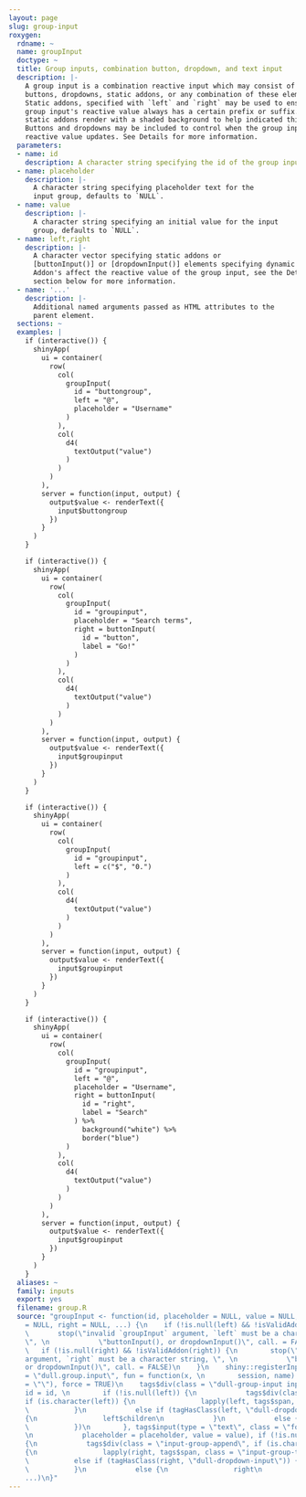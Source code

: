 ```yaml
---
layout: page
slug: group-input
roxygen:
  rdname: ~
  name: groupInput
  doctype: ~
  title: Group inputs, combination button, dropdown, and text input
  description: |-
    A group input is a combination reactive input which may consist of one or two
    buttons, dropdowns, static addons, or any combination of these elements.
    Static addons, specified with `left` and `right` may be used to ensure an
    group input's reactive value always has a certain prefix or suffix. These
    static addons render with a shaded background to help indicated this behavior to the user.
    Buttons and dropdowns may be included to control when the group input's
    reactive value updates. See Details for more information.
  parameters:
  - name: id
    description: A character string specifying the id of the group input.
  - name: placeholder
    description: |-
      A character string specifying placeholder text for the
      input group, defaults to `NULL`.
  - name: value
    description: |-
      A character string specifying an initial value for the input
      group, defaults to `NULL`.
  - name: left,right
    description: |-
      A character vector specifying static addons or
      [buttonInput()] or [dropdownInput()] elements specifying dynamic addons.
      Addon's affect the reactive value of the group input, see the Details
      section below for more information.
  - name: '...'
    description: |-
      Additional named arguments passed as HTML attributes to the
      parent element.
  sections: ~
  examples: |
    if (interactive()) {
      shinyApp(
        ui = container(
          row(
            col(
              groupInput(
                id = "buttongroup",
                left = "@",
                placeholder = "Username"
              )
            ),
            col(
              d4(
                textOutput("value")
              )
            )
          )
        ),
        server = function(input, output) {
          output$value <- renderText({
            input$buttongroup
          })
        }
      )
    }

    if (interactive()) {
      shinyApp(
        ui = container(
          row(
            col(
              groupInput(
                id = "groupinput",
                placeholder = "Search terms",
                right = buttonInput(
                  id = "button",
                  label = "Go!"
                )
              )
            ),
            col(
              d4(
                textOutput("value")
              )
            )
          )
        ),
        server = function(input, output) {
          output$value <- renderText({
            input$groupinput
          })
        }
      )
    }

    if (interactive()) {
      shinyApp(
        ui = container(
          row(
            col(
              groupInput(
                id = "groupinput",
                left = c("$", "0.")
              )
            ),
            col(
              d4(
                textOutput("value")
              )
            )
          )
        ),
        server = function(input, output) {
          output$value <- renderText({
            input$groupinput
          })
        }
      )
    }

    if (interactive()) {
      shinyApp(
        ui = container(
          row(
            col(
              groupInput(
                id = "groupinput",
                left = "@",
                placeholder = "Username",
                right = buttonInput(
                  id = "right",
                  label = "Search"
                ) %>%
                  background("white") %>%
                  border("blue")
              )
            ),
            col(
              d4(
                textOutput("value")
              )
            )
          )
        ),
        server = function(input, output) {
          output$value <- renderText({
            input$groupinput
          })
        }
      )
    }
  aliases: ~
  family: inputs
  export: yes
  filename: group.R
  source: "groupInput <- function(id, placeholder = NULL, value = NULL, \n    left
    = NULL, right = NULL, ...) {\n    if (!is.null(left) && !isValidAddon(left)) {\n
    \       stop(\"invalid `groupInput` argument, `left` must be a character string,
    \", \n            \"buttonInput(), or dropdownInput()\", call. = FALSE)\n    }\n
    \   if (!is.null(right) && !isValidAddon(right)) {\n        stop(\"invalid `groupInput`
    argument, `right` must be a character string, \", \n            \"buttonInput(),
    or dropdownInput()\", call. = FALSE)\n    }\n    shiny::registerInputHandler(type
    = \"dull.group.input\", fun = function(x, \n        session, name) paste0(x, collapse
    = \"\"), force = TRUE)\n    tags$div(class = \"dull-group-input input-group\",
    id = id, \n        if (!is.null(left)) {\n            tags$div(class = \"input-group-prepend\",
    if (is.character(left)) {\n                lapply(left, tags$span, class = \"input-group-text\")\n
    \           }\n            else if (tagHasClass(left, \"dull-dropdown-input\"))
    {\n                left$children\n            }\n            else {\n                left\n
    \           })\n        }, tags$input(type = \"text\", class = \"form-control\",
    \n            placeholder = placeholder, value = value), if (!is.null(right))
    {\n            tags$div(class = \"input-group-append\", if (is.character(right))
    {\n                lapply(right, tags$span, class = \"input-group-text\")\n            }\n
    \           else if (tagHasClass(right, \"dull-dropdown-input\")) {\n                right$children\n
    \           }\n            else {\n                right\n            })\n        },
    ...)\n}"
---
```

